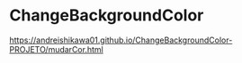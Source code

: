 # ChangeBackgroundColor
https://andreishikawa01.github.io/ChangeBackgroundColor-PROJETO/mudarCor.html
